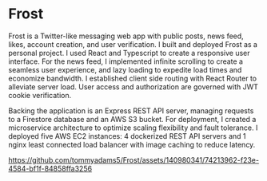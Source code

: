 # Frost

Frost is a Twitter-like messaging web app with public posts, news feed, likes, account creation, and user verification. I built and deployed Frost as a personal project. I used React and Typescript to create a responsive user interface. For the news feed, I implemented infinite scrolling to create a seamless user experience, and lazy loading to expedite load times and economize bandwidth. I established client side routing with React Router to alleviate server load. User access and authorization are governed with JWT cookie verification.

Backing the application is an Express REST API server, managing requests to a Firestore database and an AWS S3 bucket. For deployment, I created a microservice architecture to optimize scaling flexibility and fault tolerance. I deployed five AWS EC2 instances: 4 dockerized REST API servers and 1 nginx least connected load balancer with image caching to reduce latency. 
  

https://github.com/tommyadams5/Frost/assets/140980341/74213962-f23e-4584-bf1f-84858ffa3256

